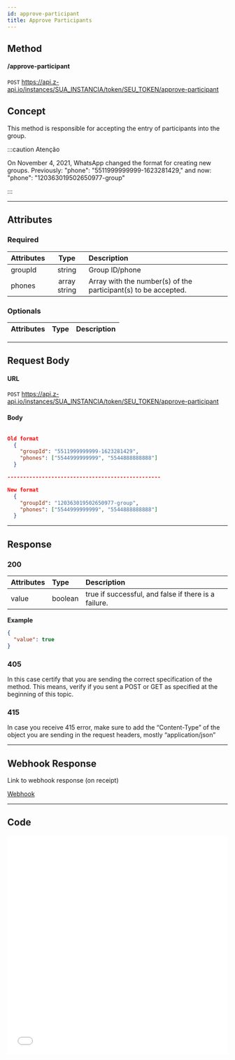```yaml
---
id: approve-participant
title: Approve Participants
---
```


## Method

#### /approve-participant

`POST` https://api.z-api.io/instances/SUA_INSTANCIA/token/SEU_TOKEN/approve-participant

## Concept

This method is responsible for accepting the entry of participants into the group.

:::caution Atenção

On November 4, 2021, WhatsApp changed the format for creating new groups. Previously: "phone": "5511999999999-1623281429," and now: "phone": "120363019502650977-group"

:::

---

## Attributes

### Required

| Attributes |    Type      | Description |
| :--------  |    :--:      | :---------- |
| groupId    |    string    | Group ID/phone |
| phones     | array string | Array with the number(s) of the participant(s) to be accepted. |

### Optionals

| Attributes | Type | Description |
| :--------  | :--: | :--------   |

---

## Request Body

#### URL

`POST` https://api.z-api.io/instances/SUA_INSTANCIA/token/SEU_TOKEN/approve-participant

#### Body

```json

Old format 
  {
    "groupId": "5511999999999-1623281429",
    "phones": ["5544999999999", "5544888888888"]
  }

-------------------------------------------------

New format 
  {
    "groupId": "120363019502650977-group",
    "phones": ["5544999999999", "5544888888888"]
  }

```

---

## Response

### 200

| Attributes| Type    | Description                                         |
| :-------- | :------ | :-------------------------------------------------- |
| value     | boolean | true if successful, and false if there is a failure.|

**Example**

```json
{
  "value": true
}
```

### 405

In this case certify that you are sending the correct specification of the method. This means, verify if you sent a POST or GET as specified at the beginning of this topic.

### 415

In case you receive 415 error, make sure to add the “Content-Type” of the object you are sending in the request headers, mostly “application/json”

---

## Webhook Response

Link to webhook response (on receipt)

[Webhook](../webhooks/on-message-received#response)

---

## Code

<iframe src="//api.apiembed.com/?source=https://raw.githubusercontent.com/Z-API/z-api-docs/main/json-examples/approve-participant.json&targets=all" frameborder="0" scrolling="no" width="100%" height="500px" seamless></iframe>
